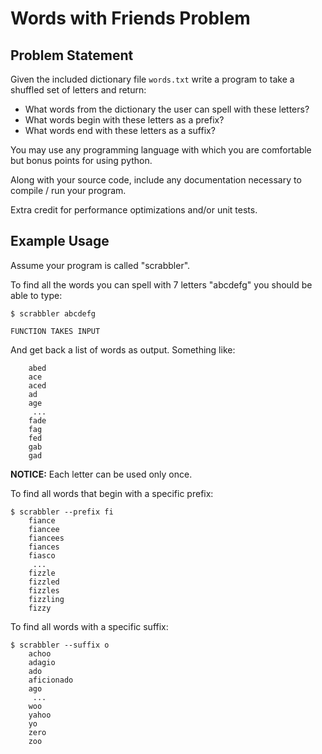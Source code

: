 # Words with Friends Problem

## Problem Statement

Given the included dictionary file `words.txt` write a program to take a shuffled set of letters and return:

 - What words from the dictionary the user can spell with these letters?
 - What words begin with these letters as a prefix?
 - What words end with these letters as a suffix?

You may use any programming language with which you are comfortable but bonus points for using python.

Along with your source code, include any documentation necessary to compile / run your program.

Extra credit for performance optimizations and/or unit tests.

## Example Usage

Assume your program is called "scrabbler".

To find all the words you can spell with 7 letters "abcdefg" you should be able to type:

    $ scrabbler abcdefg

    FUNCTION TAKES INPUT

And get back a list of words as output. Something like:

        abed
        ace
        aced
        ad
        age
         ...
        fade
        fag
        fed
        gab
        gad

**NOTICE:** Each letter can be used only once.

To find all words that begin with a specific prefix:

    $ scrabbler --prefix fi
        fiance
        fiancee
        fiancees
        fiances
        fiasco
         ...
        fizzle
        fizzled
        fizzles
        fizzling
        fizzy

To find all words with a specific suffix:

    $ scrabbler --suffix o
        achoo
        adagio
        ado
        aficionado
        ago
         ...
        woo
        yahoo
        yo
        zero
        zoo
